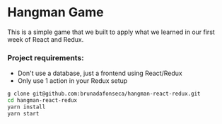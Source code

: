 # Hangman Game

This is a simple game that we built to apply what we learned in our first week of React and Redux.

### Project requirements:

+ Don't use a database, just a frontend using React/Redux
+ Only use 1 action in your Redux setup

```bash
g clone git@github.com:brunadafonseca/hangman-react-redux.git
cd hangman-react-redux
yarn install
yarn start
```
